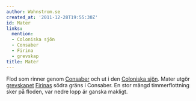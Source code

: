 ```yaml
---
author: Wahnstrom.se
created_at: '2011-12-28T19:55:30Z'
id: Mater
links:
  mention:
  - Coloniska sjön
  - Consaber
  - Firina
  - grevskap
title: Mater
---
```


Flod som rinner genom [Consaber] och ut i den [Coloniska sjön]. Mater utgör [grevskapet][] [Firinas]
södra gräns i Consaber. En stor mängd timmerflottning sker på floden, var nedre lopp är ganska
makligt.

  [Consaber]: Consaber
  [Coloniska sjön]: Coloniska_sjön
  [grevskapet]: grevskap
  [Firinas]: Firina